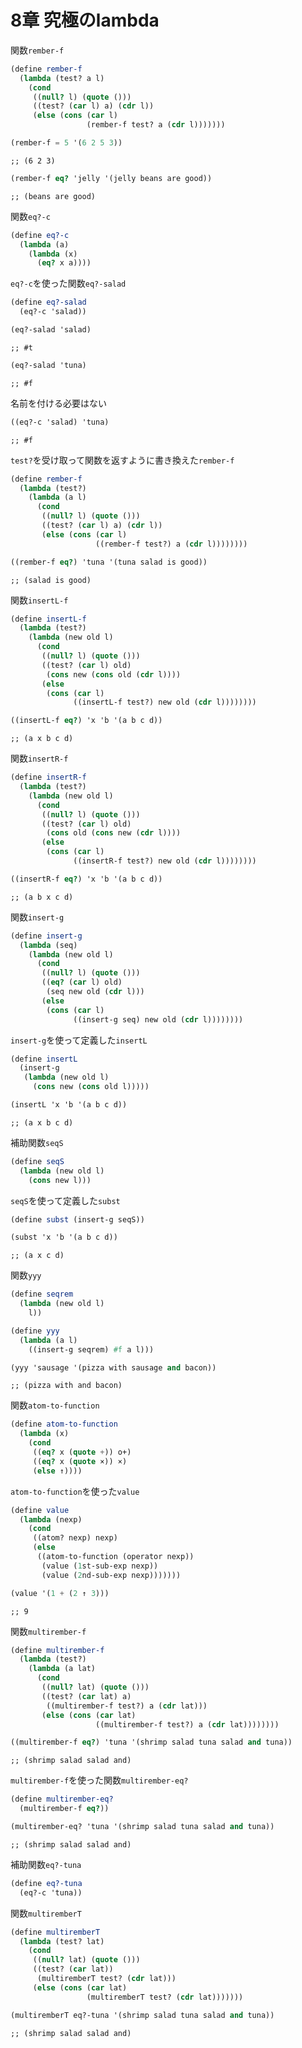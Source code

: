 
# 8章 究極のlambda

関数`rember-f`

``` scm
(define rember-f
  (lambda (test? a l)
    (cond
     ((null? l) (quote ()))
     ((test? (car l) a) (cdr l))
     (else (cons (car l)
                 (rember-f test? a (cdr l)))))))
```

``` scm
(rember-f = 5 '(6 2 5 3))
```

    ;; (6 2 3)

``` scm
(rember-f eq? 'jelly '(jelly beans are good))
```

    ;; (beans are good)

関数`eq?-c`

``` scm
(define eq?-c
  (lambda (a)
    (lambda (x)
      (eq? x a))))
```

`eq?-c`を使った関数`eq?-salad`

``` scm
(define eq?-salad
  (eq?-c 'salad))
```

``` scm
(eq?-salad 'salad)
```

    ;; #t

``` scm
(eq?-salad 'tuna)
```

    ;; #f

名前を付ける必要はない

``` scm
((eq?-c 'salad) 'tuna)
```

    ;; #f

`test?`を受け取って関数を返すように書き換えた`rember-f`

``` scm
(define rember-f
  (lambda (test?)
    (lambda (a l)
      (cond
       ((null? l) (quote ()))
       ((test? (car l) a) (cdr l))
       (else (cons (car l)
                   ((rember-f test?) a (cdr l))))))))
```

``` scm
((rember-f eq?) 'tuna '(tuna salad is good))
```

    ;; (salad is good)

関数`insertL-f`

``` scm
(define insertL-f
  (lambda (test?)
    (lambda (new old l)
      (cond
       ((null? l) (quote ()))
       ((test? (car l) old)
        (cons new (cons old (cdr l))))
       (else
        (cons (car l)
              ((insertL-f test?) new old (cdr l))))))))
```

``` scm
((insertL-f eq?) 'x 'b '(a b c d))
```

    ;; (a x b c d)

関数`insertR-f`

``` scm
(define insertR-f
  (lambda (test?)
    (lambda (new old l)
      (cond
       ((null? l) (quote ()))
       ((test? (car l) old)
        (cons old (cons new (cdr l))))
       (else
        (cons (car l)
              ((insertR-f test?) new old (cdr l))))))))
```

``` scm
((insertR-f eq?) 'x 'b '(a b c d))
```

    ;; (a b x c d)

関数`insert-g`

``` scm
(define insert-g
  (lambda (seq)
    (lambda (new old l)
      (cond
       ((null? l) (quote ()))
       ((eq? (car l) old)
        (seq new old (cdr l)))
       (else
        (cons (car l)
              ((insert-g seq) new old (cdr l))))))))
```

`insert-g`を使って定義した`insertL`

``` scm
(define insertL
  (insert-g
   (lambda (new old l)
     (cons new (cons old l)))))
```

``` scm
(insertL 'x 'b '(a b c d))
```

    ;; (a x b c d)

補助関数`seqS`

``` scm
(define seqS
  (lambda (new old l)
    (cons new l)))
```

`seqS`を使って定義した`subst`

``` scm
(define subst (insert-g seqS))
```

``` scm
(subst 'x 'b '(a b c d))
```

    ;; (a x c d)

関数`yyy`

``` scm
(define seqrem
  (lambda (new old l)
    l))

(define yyy
  (lambda (a l)
    ((insert-g seqrem) #f a l)))
```

``` scm
(yyy 'sausage '(pizza with sausage and bacon))
```

    ;; (pizza with and bacon)

関数`atom-to-function`

``` scm
(define atom-to-function
  (lambda (x)
    (cond
     ((eq? x (quote +)) o+)
     ((eq? x (quote ×)) ×)
     (else ↑))))
```

`atom-to-function`を使った`value`

``` scm
(define value
  (lambda (nexp)
    (cond
     ((atom? nexp) nexp)
     (else
      ((atom-to-function (operator nexp))
       (value (1st-sub-exp nexp))
       (value (2nd-sub-exp nexp)))))))
```

``` scm
(value '(1 + (2 ↑ 3)))
```

    ;; 9

関数`multirember-f`

``` scm
(define multirember-f
  (lambda (test?)
    (lambda (a lat)
      (cond
       ((null? lat) (quote ()))
       ((test? (car lat) a)
        ((multirember-f test?) a (cdr lat)))
       (else (cons (car lat)
                   ((multirember-f test?) a (cdr lat))))))))
```

``` scm
((multirember-f eq?) 'tuna '(shrimp salad tuna salad and tuna))
```

    ;; (shrimp salad salad and)

`multirember-f`を使った関数`multirember-eq?`

``` scm
(define multirember-eq?
  (multirember-f eq?))
```

``` scm
(multirember-eq? 'tuna '(shrimp salad tuna salad and tuna))
```

    ;; (shrimp salad salad and)

補助関数`eq?-tuna`

``` scm
(define eq?-tuna
  (eq?-c 'tuna))
```

関数`multiremberT`

``` scm
(define multiremberT
  (lambda (test? lat)
    (cond
     ((null? lat) (quote ()))
     ((test? (car lat))
      (multiremberT test? (cdr lat)))
     (else (cons (car lat)
                 (multiremberT test? (cdr lat)))))))
```

``` scm
(multiremberT eq?-tuna '(shrimp salad tuna salad and tuna))
```

    ;; (shrimp salad salad and)
